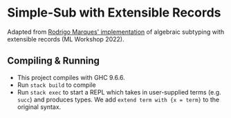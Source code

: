 # Simple-Sub with Extensible Records

Adapted from [Rodrigo Marques' implementation](https://github.com/marques-rodrigo/simple-sub-records) of algebraic subtyping with extensible records (ML Workshop 2022). 

## Compiling & Running
- This project compiles with GHC 9.6.6.
- Run `stack build` to compile
- Run `stack exec` to start a REPL which takes in user-supplied terms (e.g. `succ`) and produces types. We add `extend term with {x = term}` to the original syntax.


